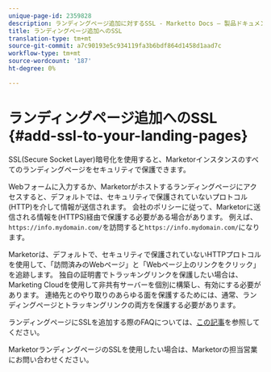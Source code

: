 ```yaml
---
unique-page-id: 2359828
description: ランディングページ追加に対するSSL - Marketto Docs — 製品ドキュメント
title: ランディングページ追加へのSSL
translation-type: tm+mt
source-git-commit: a7c90193e5c934119fa3b6bdf864d1458d1aad7c
workflow-type: tm+mt
source-wordcount: '187'
ht-degree: 0%

---
```



# ランディングページ追加へのSSL {#add-ssl-to-your-landing-pages}

SSL(Secure Socket Layer)暗号化を使用すると、Marketorインスタンスのすべてのランディングページをセキュリティで保護できます。

Webフォームに入力するか、Marketorがホストするランディングページにアクセスすると、デフォルトでは、セキュリティで保護されていないプロトコル(HTTP)を介して情報が送信されます。 会社のポリシーに従って、Marketorに送信される情報を(HTTPS)経由で保護する必要がある場合があります。 例えば、`https://info.mydomain.com/`を訪問すると`https://info.mydomain.com/`になります。

Marketorは、デフォルトで、セキュリティで保護されていないHTTPプロトコルを使用して、「訪問済みのWebページ」と「Webページ上のリンクをクリック」を追跡します。 独自の証明書でトラッキングリンクを保護したい場合は、Marketing Cloudを使用して非共有サーバーを個別に構築し、有効にする必要があります。 連絡先とのやり取りのあらゆる面を保護するためには、通常、ランディングページとトラッキングリンクの両方を保護する必要があります。

ランディングページにSSLを追加する際のFAQについては、[この記事](https://nation.marketo.com/t5/Knowledgebase/Overview-amp-FAQ-Secured-Domains/ta-p/300900)を参照してください。

MarketorランディングページのSSLを使用したい場合は、Marketorの担当営業にお問い合わせください。
